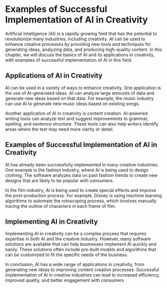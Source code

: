 Examples of Successful Implementation of AI in Creativity
=========================================================================================================================

Artificial Intelligence (AI) is a rapidly growing field that has the potential to revolutionize many industries, including creativity. AI can be used to enhance creative processes by providing new tools and techniques for generating ideas, analyzing data, and producing high-quality content. In this chapter, we will discuss the basics of AI and its applications in creativity, with examples of successful implementation of AI in this field.

Applications of AI in Creativity
--------------------------------

AI can be used in a variety of ways to enhance creativity. One application is the use of AI-generated ideas. AI can analyze large amounts of data and generate new ideas based on that data. For example, the music industry can use AI to generate new music ideas based on existing songs.

Another application of AI in creativity is content creation. AI-powered writing tools can analyze text and suggest improvements to grammar, spelling, and sentence structure. These tools can also help writers identify areas where the text may need more clarity or detail.

Examples of Successful Implementation of AI in Creativity
---------------------------------------------------------

AI has already been successfully implemented in many creative industries. One example is the fashion industry, where AI is being used to design clothing. The software analyzes data on past fashion trends to create new designs that are likely to be popular with consumers.

In the film industry, AI is being used to create special effects and improve the post-production process. For example, Disney is using machine learning algorithms to automate the rotoscoping process, which involves manually tracing the outline of characters in each frame of film.

Implementing AI in Creativity
-----------------------------

Implementing AI in creativity can be a complex process that requires expertise in both AI and the creative industry. However, many software solutions are available that can help businesses implement AI quickly and easily. These solutions often include pre-built models and algorithms that can be customized to fit the specific needs of the business.

In conclusion, AI has a wide range of applications in creativity, from generating new ideas to improving content creation processes. Successful implementation of AI in creative industries can lead to increased efficiency, improved quality, and better engagement with consumers.

